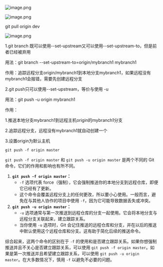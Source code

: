 ![image.png](./assets/1702622408638-image.png)




![image.png](./assets/1702622870336-image.png)



git pull origin dev

![image.png](./assets/1702623048950-image.png)



1.git branch 既可以使用--set-upstream又可以使用--set-upstream-to，但是前者已经被弃用

用法：git branch --set-upstream-to=origin/mybranch1 mybranch1

作用：追踪远程分支origin/mybranch1到本地分支mybranch1，如果远程没有mybranch1会报错，需要先创建远程分支

2.git push只可以使用--set-upstream，等价与使用 -u

用法：git push -u origin mybranch1

作用：

1.推送本地分支mybranch1到远程主机origin的mybranch1分支

2.追踪远程分支，远程没有mybranch1就自动创建一个

3.设置origin为默认主机



```
git push -f origin master
```


`git push -f origin master` 和 `git push -u origin master` 是两个不同的 Git 命令，它们的作用和影响也有所不同。

1. **`git push -f origin master`：**
   * `-f` 选项代表 force（强制），它会强制推送你的本地分支到远程仓库，即便它已经有了更新。
   * 这个命令会覆盖远程分支上的任何更改，所以要小心使用。一般而言，避免在与其他人协作的项目中使用 `-f`，因为它可能导致数据丢失或冲突。
2. **`git push -u origin master`：**
   * `-u` 选项通常与第一次推送到远程仓库的分支一起使用。它会将本地分支与远程分支关联起来，建立跟踪关系。
   * 当你使用 `-u` 选项时，Git 会记住推送的远程仓库和分支，并在以后的推送中默认使用这个远程仓库和分支。这有助于简化后续的推送命令。

综合起来，这两个命令的区别在于 `-f` 的使用和是否建立跟踪关系。如果你想强制推送并且不关心是否建立跟踪关系，可以使用 `git push -f origin master`。如果是第一次推送并且希望建立跟踪关系，可以使用 `git push -u origin master`。在大多数情况下，慎用 `-f` 以避免不必要的问题。
